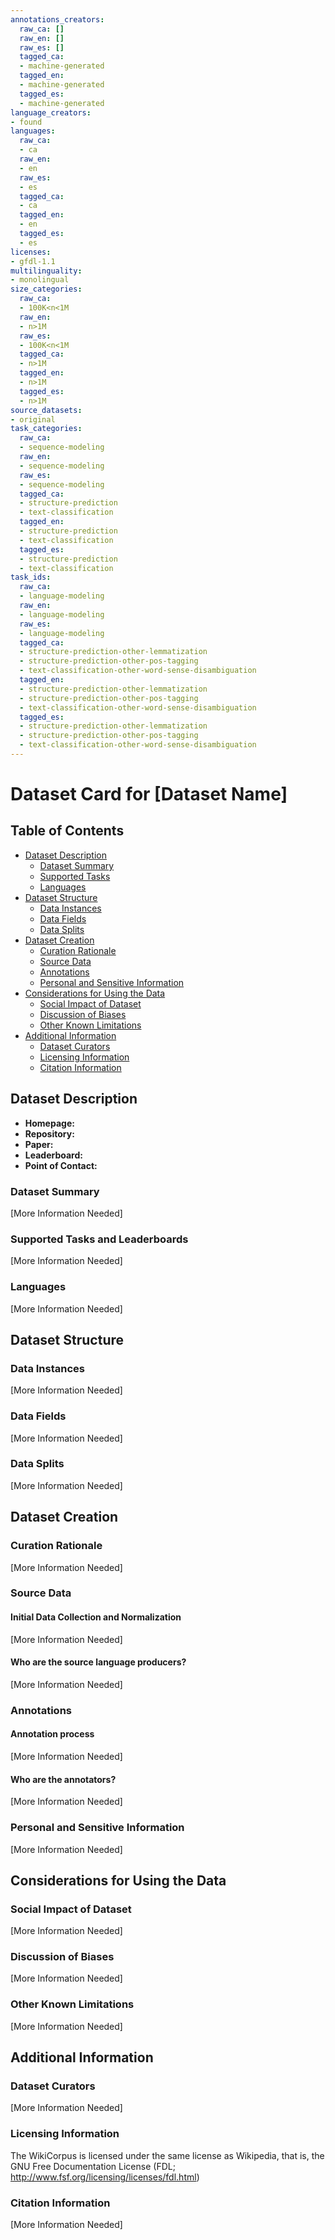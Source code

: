 ```yaml
---
annotations_creators:
  raw_ca: []
  raw_en: []
  raw_es: []
  tagged_ca:
  - machine-generated
  tagged_en:
  - machine-generated
  tagged_es:
  - machine-generated
language_creators:
- found
languages:
  raw_ca:
  - ca
  raw_en:
  - en
  raw_es:
  - es
  tagged_ca:
  - ca
  tagged_en:
  - en
  tagged_es:
  - es
licenses:
- gfdl-1.1
multilinguality:
- monolingual
size_categories:
  raw_ca:
  - 100K<n<1M
  raw_en:
  - n>1M
  raw_es:
  - 100K<n<1M
  tagged_ca:
  - n>1M
  tagged_en:
  - n>1M
  tagged_es:
  - n>1M
source_datasets:
- original
task_categories:
  raw_ca:
  - sequence-modeling
  raw_en:
  - sequence-modeling
  raw_es:
  - sequence-modeling
  tagged_ca:
  - structure-prediction
  - text-classification
  tagged_en:
  - structure-prediction
  - text-classification
  tagged_es:
  - structure-prediction
  - text-classification
task_ids:
  raw_ca:
  - language-modeling
  raw_en:
  - language-modeling
  raw_es:
  - language-modeling
  tagged_ca:
  - structure-prediction-other-lemmatization
  - structure-prediction-other-pos-tagging
  - text-classification-other-word-sense-disambiguation
  tagged_en:
  - structure-prediction-other-lemmatization
  - structure-prediction-other-pos-tagging
  - text-classification-other-word-sense-disambiguation
  tagged_es:
  - structure-prediction-other-lemmatization
  - structure-prediction-other-pos-tagging
  - text-classification-other-word-sense-disambiguation
---
```


# Dataset Card for [Dataset Name]

## Table of Contents
- [Dataset Description](#dataset-description)
  - [Dataset Summary](#dataset-summary)
  - [Supported Tasks](#supported-tasks-and-leaderboards)
  - [Languages](#languages)
- [Dataset Structure](#dataset-structure)
  - [Data Instances](#data-instances)
  - [Data Fields](#data-instances)
  - [Data Splits](#data-instances)
- [Dataset Creation](#dataset-creation)
  - [Curation Rationale](#curation-rationale)
  - [Source Data](#source-data)
  - [Annotations](#annotations)
  - [Personal and Sensitive Information](#personal-and-sensitive-information)
- [Considerations for Using the Data](#considerations-for-using-the-data)
  - [Social Impact of Dataset](#social-impact-of-dataset)
  - [Discussion of Biases](#discussion-of-biases)
  - [Other Known Limitations](#other-known-limitations)
- [Additional Information](#additional-information)
  - [Dataset Curators](#dataset-curators)
  - [Licensing Information](#licensing-information)
  - [Citation Information](#citation-information)

## Dataset Description

- **Homepage:**
- **Repository:**
- **Paper:**
- **Leaderboard:**
- **Point of Contact:**

### Dataset Summary

[More Information Needed]

### Supported Tasks and Leaderboards

[More Information Needed]

### Languages

[More Information Needed]

## Dataset Structure

### Data Instances

[More Information Needed]

### Data Fields

[More Information Needed]

### Data Splits

[More Information Needed]

## Dataset Creation

### Curation Rationale

[More Information Needed]

### Source Data

#### Initial Data Collection and Normalization

[More Information Needed]

#### Who are the source language producers?

[More Information Needed]

### Annotations

#### Annotation process

[More Information Needed]

#### Who are the annotators?

[More Information Needed]

### Personal and Sensitive Information

[More Information Needed]

## Considerations for Using the Data

### Social Impact of Dataset

[More Information Needed]

### Discussion of Biases

[More Information Needed]

### Other Known Limitations

[More Information Needed]

## Additional Information

### Dataset Curators

[More Information Needed]

### Licensing Information

The WikiCorpus is licensed under the same license as Wikipedia, that is, the GNU Free Documentation License (FDL; http://www.fsf.org/licensing/licenses/fdl.html)

### Citation Information

[More Information Needed]
